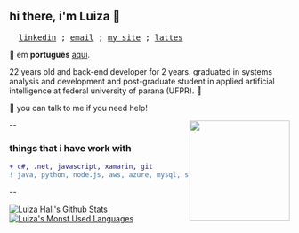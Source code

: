 ## hi there, i'm Luiza 👋
<pre>
  <a href="https://www.linkedin.com/in/luizarvm/?locale=en_US" target="_blank">linkedin</a> ; <a href="mailto:hello@luiza.dev" target="_blank">email</a> ; <a   href="https://luiza.dev/english.html" target="_blank">my site</a> ; <a href="http://lattes.cnpq.br/1667735616723826l" target="_blank">lattes</a>
</pre>

🔡 em <b>português</b> [aqui](https://github.com/luizous/luizous/blob/master/README.pt-br.md).
<br/>

22 years old and back-end developer for 2 years. graduated in systems analysis and development and post-graduate student in applied artificial intelligence at federal university of parana (UFPR). 🦾

💬 you can talk to me if you need help!

<img align="right" width="180" src="https://i.pinimg.com/originals/6c/90/28/6c90288d7e10d46d18895f17f420a92c.gif"/>

--


### things that i have work with

```diff
+ c#, .net, javascript, xamarin, git
! java, python, node.js, aws, azure, mysql, sqlserver
```

--

[![Luiza Hall's Github Stats](https://github-readme-stats.vercel.app/api?username=luizous)](https://github.com/anuraghazra/github-readme-stats)
[![Luiza's Monst Used Languages](https://github-readme-stats.vercel.app/api/top-langs/?username=luizous&count_private=true&layout=compact)](https://github.com/luizous?tab=repositories)
